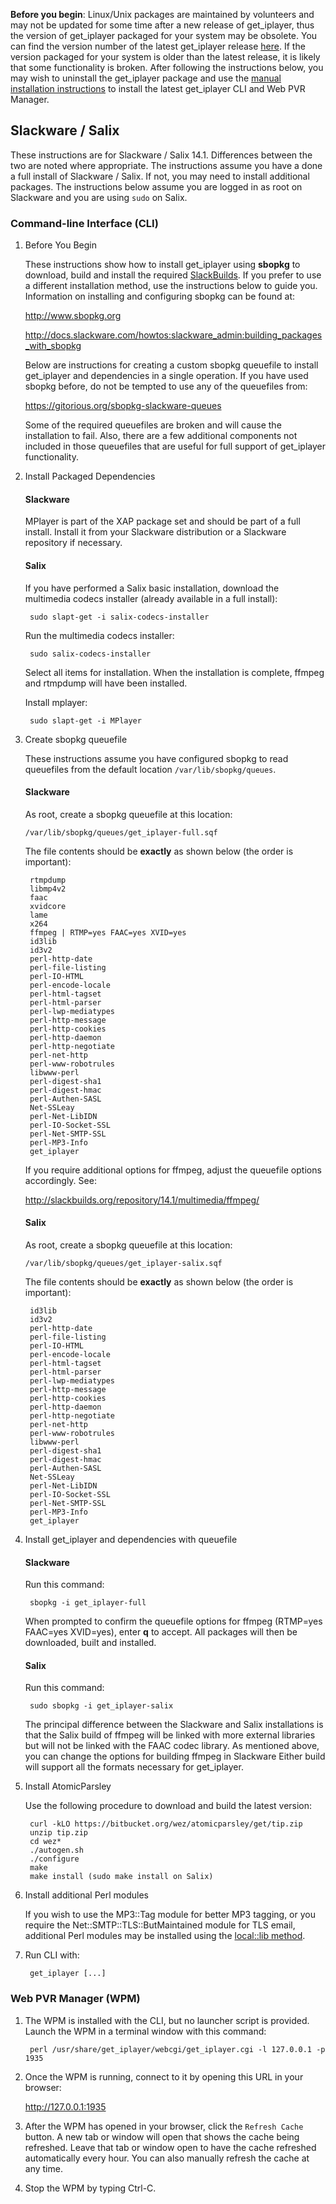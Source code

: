 **Before you begin**: Linux/Unix packages are maintained by volunteers and may not be updated for some time after a new release of get_iplayer, thus the version of get_iplayer packaged for your system may be obsolete. You can find the version number of the latest get_iplayer release [here](https://github.com/get-iplayer/get_iplayer/releases). If the version packaged for your system is older than the latest release, it is likely that some functionality is broken. After following the instructions below, you may wish to uninstall the get_iplayer package and use the [manual installation instructions](/wiki/manual) to install the latest get_iplayer CLI and Web PVR Manager. 

## Slackware / Salix

These instructions are for Slackware / Salix 14.1. Differences between the two are noted where appropriate. The instructions assume you have a done a full install of Slackware / Salix.  If not, you may need to install additional packages. The instructions below assume you are logged in as root on Slackware and you are using `sudo` on Salix.

### Command-line Interface (CLI)

1. Before You Begin

	These instructions show how to install get_iplayer using **sbopkg** to download, build and install the required [SlackBuilds](http://slackbuilds.org/).  If you prefer to use a different installation method, use the instructions below to guide you.  Information on installing and configuring sbopkg can be found at:

	<http://www.sbopkg.org>

	<http://docs.slackware.com/howtos:slackware_admin:building_packages_with_sbopkg>

	Below are instructions for creating a custom sbopkg queuefile to install get_iplayer and dependencies in a single operation.  If you have used sbopkg before, do not be tempted to use any of the queuefiles from:

	<https://gitorious.org/sbopkg-slackware-queues>

	Some of the required queuefiles are broken and will cause the installation to fail.  Also, there are a few additional components not included in those queuefiles that are useful for full support of get_iplayer functionality.

2. Install Packaged Dependencies

	#### Slackware
	MPlayer is part of the XAP package set and should be part of a full install.  Install it from your Slackware distribution or a Slackware repository if necessary.

	#### Salix

	If you have performed a Salix basic installation, download the multimedia codecs installer (already available in a full install):

		sudo slapt-get -i salix-codecs-installer

	Run the multimedia codecs installer:
	
		sudo salix-codecs-installer

	Select all items for installation.  When the installation is complete, ffmpeg and rtmpdump will have been installed.

	Install mplayer:

		sudo slapt-get -i MPlayer

	
2. Create sbopkg queuefile

    These instructions assume you have configured sbopkg to read queuefiles from the default location `/var/lib/sbopkg/queues`.

	#### Slackware
	
	As root, create a sbopkg queuefile at this location:

	`/var/lib/sbopkg/queues/get_iplayer-full.sqf`

	The file contents should be **exactly** as shown below (the order is important):

		rtmpdump
		libmp4v2
		faac 
		xvidcore
		lame
		x264
		ffmpeg | RTMP=yes FAAC=yes XVID=yes
		id3lib
		id3v2
		perl-http-date
		perl-file-listing
		perl-IO-HTML
		perl-encode-locale
		perl-html-tagset
		perl-html-parser
		perl-lwp-mediatypes
		perl-http-message
		perl-http-cookies
		perl-http-daemon
		perl-http-negotiate
		perl-net-http
		perl-www-robotrules
		libwww-perl
		perl-digest-sha1
		perl-digest-hmac
		perl-Authen-SASL
		Net-SSLeay
		perl-Net-LibIDN
		perl-IO-Socket-SSL
		perl-Net-SMTP-SSL
		perl-MP3-Info
		get_iplayer

	If you require additional options for ffmpeg, adjust the queuefile options accordingly.  See:

	<http://slackbuilds.org/repository/14.1/multimedia/ffmpeg/>

	#### Salix
	
	As root, create a sbopkg queuefile at this location:

	`/var/lib/sbopkg/queues/get_iplayer-salix.sqf`

	The file contents should be **exactly** as shown below (the order is important):

		id3lib
		id3v2
		perl-http-date
		perl-file-listing
		perl-IO-HTML
		perl-encode-locale
		perl-html-tagset
		perl-html-parser
		perl-lwp-mediatypes
		perl-http-message
		perl-http-cookies
		perl-http-daemon
		perl-http-negotiate
		perl-net-http
		perl-www-robotrules
		libwww-perl
		perl-digest-sha1
		perl-digest-hmac
		perl-Authen-SASL
		Net-SSLeay
		perl-Net-LibIDN
		perl-IO-Socket-SSL
		perl-Net-SMTP-SSL
		perl-MP3-Info
		get_iplayer

3. Install get_iplayer and dependencies with queuefile

	#### Slackware

	Run this command:

        sbopkg -i get_iplayer-full

	When prompted to confirm the queuefile options for ffmpeg (RTMP=yes FAAC=yes XVID=yes), enter **q** to accept.  All packages will then be downloaded, built and installed.

	#### Salix

	Run this command:

        sudo sbopkg -i get_iplayer-salix

	The principal difference between the Slackware and Salix installations is that the Salix build of ffmpeg will be linked with  more external libraries but will not be linked with the FAAC codec library.  As mentioned above, you can change the options for building ffmpeg in Slackware  Either build will support all the formats necessary for get_iplayer.

4. Install AtomicParsley

    Use the following procedure to download and build the latest version:

        curl -kLO https://bitbucket.org/wez/atomicparsley/get/tip.zip
        unzip tip.zip
        cd wez*
        ./autogen.sh
        ./configure
        make
        make install (sudo make install on Salix)
      
5. Install additional Perl modules

    If you wish to use the MP3::Tag module for better MP3 tagging, or you require the Net::SMTP::TLS::ButMaintained module for TLS email, additional Perl modules may be installed using the [local::lib method](/wiki/manual#manual-perl-locallib).	
6. Run CLI with:

    	get_iplayer [...]

### Web PVR Manager (WPM)

1. The WPM is installed with the CLI, but no launcher script is provided.  Launch the WPM in a terminal window with this command:

        perl /usr/share/get_iplayer/webcgi/get_iplayer.cgi -l 127.0.0.1 -p 1935

2. Once the WPM is running, connect to it by opening this URL in your browser:

    <http://127.0.0.1:1935>

3. After the WPM has opened in your browser, click the `Refresh Cache` button.  A new tab or window will open that shows the cache being refreshed.  Leave that tab or window open to have the cache refreshed automatically every hour.  You can also manually refresh the cache at any time.

4. Stop the WPM by typing Ctrl-C.